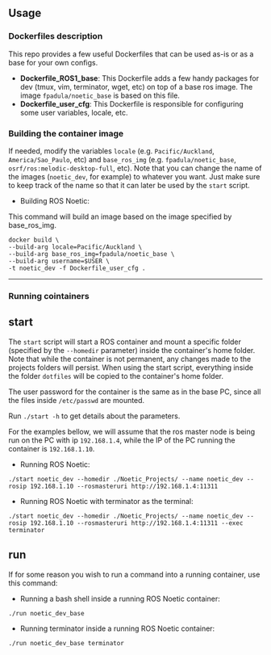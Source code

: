 ## Usage

### Dockerfiles description

This repo provides a few useful Dockerfiles that can be used as-is or as a base for your own configs.

- **Dockerfile_ROS1_base**: This Dockerfile adds a few handy packages for dev (tmux, vim, terminator, wget, etc) on top of a base ros image. The image `fpadula/noetic_base` is based on this file.
- **Dockerfile_user_cfg**: This Dockerfile is responsible for configuring some user variables, locale, etc.

### Building the container image

If needed, modify the variables `locale` (e.g. `Pacific/Auckland`, `America/Sao_Paulo`, etc) and `base_ros_img` (e.g. `fpadula/noetic_base`, `osrf/ros:melodic-desktop-full`, etc). Note that you can change the name of the images (`noetic_dev`, for example) to whatever you want. Just make sure to keep track of the name so that it can later be used by the `start` script.

- Building ROS Noetic:

This command will build an image based on the image specified by base_ros_img.  

```console
docker build \
--build-arg locale=Pacific/Auckland \
--build-arg base_ros_img=fpadula/noetic_base \
--build-arg username=$USER \
-t noetic_dev -f Dockerfile_user_cfg .
```

---


### Running cointainers

## start
The `start` script will start a ROS container and mount a specific folder (specified by the `--homedir` parameter) inside the container's home folder. Note that while the container is not permanent, any changes made to the projects folders will persist. When using the start script, everything inside the folder `dotfiles` will be copied to the container's home folder.

The user password for the container is the same as in the base PC, since all the files inside `/etc/passwd` are mounted.

Run `./start -h` to get details about the parameters.

For the examples bellow, we will assume that the ros master node is being run on the PC with ip `192.168.1.4`, while the IP of the PC running the container is `192.168.1.10`.

- Running ROS Noetic:
```console
./start noetic_dev --homedir ./Noetic_Projects/ --name noetic_dev --rosip 192.168.1.10 --rosmasteruri http://192.168.1.4:11311
```

- Running ROS Noetic with terminator as the terminal:
```console
./start noetic_dev --homedir ./Noetic_Projects/ --name noetic_dev --rosip 192.168.1.10 --rosmasteruri http://192.168.1.4:11311 --exec terminator
```

## run

If for some reason you wish to run a command into a running container, use this command:

- Running a bash shell inside a running ROS Noetic container:
```console
./run noetic_dev_base
```

- Running terminator inside a running ROS Noetic container:
```console
./run noetic_dev_base terminator
```
